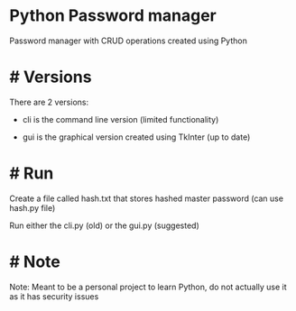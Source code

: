 # Python Password manager
Password manager with CRUD operations created using Python

# # Versions

There are 2 versions:

* cli is the command line version (limited functionality)

* gui is the graphical version created using TkInter (up to date)


# # Run

Create a file called hash.txt that stores hashed master password (can use hash.py file)

Run either the cli.py (old) or the gui.py (suggested)


# # Note


Note: Meant to be a personal project to learn Python, do not actually use it as it has security issues

